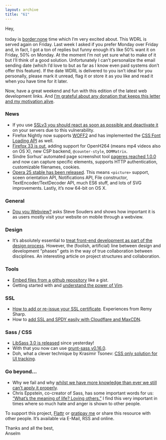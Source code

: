 ```yaml
---
layout: archive
title: "61"
---
```


Hey,<br>
<br>
today is [border:none](https://border-none.net/) time which I’m very excited about. This WDRL is served again on Friday. Last week I asked if you prefer Monday over Friday and, in fact, I got a ton of replies but funny enough it’s like 50% want it on Friday, 50% on Monday. At the moment I’m not yet sure what to make of it but I’ll think of a good solution. Unfortunately I can’t personalize the email sending date (which I’d love to but as far as I know even paid systems don’t offer this feature).
If the date WDRL is delivered to you isn’t ideal for you personally, please mark it unread, flag it or store it as you like and read it when you have time for it later.

Now, have a great weekend and fun with this edition of the latest web development links. And [I’m grateful about any donation that keeps this letter and my motivation alive](https://gratipay.com/Anselm%20Hannemann/).

### News

- If you use [SSLv3 you should react as soon as possible and deactivate it](https://blog.cloudflare.com/sslv3-support-disabled-by-default-due-to-vulnerability/) on your servers due to this vulnerability.
- Firefox Nightly now supports [WOFF2](https://bugzilla.mozilla.org/show_bug.cgi?id=1064737) and has implemented the [CSS Font Loading API](https://bugzilla.mozilla.org/show_bug.cgi?id=1028497) as well.
- [Firefox 33 is out](https://developer.mozilla.org/en-US/Firefox/Releases/33), adding support for OpenH264 (means mp4 videos also on OS X), new CSP backend, `@counter-style`, `DOMMatrix`.
- Sindre Sorhus’ automated page screenshot tool [pageres reached 1.0.0](https://github.com/sindresorhus/pageres/releases/tag/v1.0.0) and now can capture specific elements, supports HTTP authentication, customizable filenames, cookies.
- [Opera 25 stable has been released](https://dev.opera.com/blog/opera-25/). This means `<picture>` support, sceen orientation API, Notifications API, File constructor, TextEncoder/TextDecoder API, much ES6 stuff, and lots of SVG improvements. Lastly, it’s now 64-bit on OS X.

### General

- [Dou you Webview?](http://www.stevesouders.com/blog/2014/10/09/do-u-webview/) asks Steve Souders and shows how important it is as users mostly visit your website on mobile through a webview.

### Design

- It’s absolutely essential to [treat front-end development as part of the design process](http://bradfrostweb.com/blog/post/primed-and-ready-to-go/). However, the (foolish, artificial) line between design and development “phases” gets in the way of true collaboration between disciplines. An interesting article on project structures and collaboration.

### Tools

- [Embed files from a github repository](http://gist-it.appspot.com/) like a gist.
- Getting started with and [understand the power of Vim](http://robertnyman.com/2014/10/16/getting-started-with-understanding-the-power-of-vim/).

### SSL

- [How to add or re-issue your SSL certificate](https://remysharp.com/drafts/how-to-add-ssl). Experiences from Remy Sharp.
- How to [add SSL and SPDY easily with Cloudflare and MaxCDN](https://helloanselm.com/2014/ssl/).

### Sass / CSS

- [LibSass 3.0 is released](https://github.com/sass/libsass/releases/tag/3.0) since yesterday!
- With that you now can use [grunt-sass v0.16.0](https://github.com/sindresorhus/grunt-sass/releases/tag/v0.16.0).
- Doh, what a clever technique by Krasimir Tsonev: [CSS only solution for UI tracking](http://www.smashingmagazine.com/2014/10/16/css-only-solution-for-ui-tracking/).

### Go beyond…

- Why we fail and why [whilst we have more knowledge than ever we still can’t apply it properly](http://www.farnamstreetblog.com/2013/11/why-we-fail/).
- Chris Eppstein, co-creator of Sass, has some important words for us: [“What’s the meaning of life? Loving others.”](https://twitter.com/chriseppstein/status/522537828685606912) I find this very important in times where so much hate and anger is shown to other people.

To support this project, [Flattr](http://goo.gl/dDWsTF) or [gratipay me](http://goo.gl/cnqtOc) or share this resource with other people. It’s available via E-Mail, RSS and online.

Thanks and all the best,<br>
Anselm
